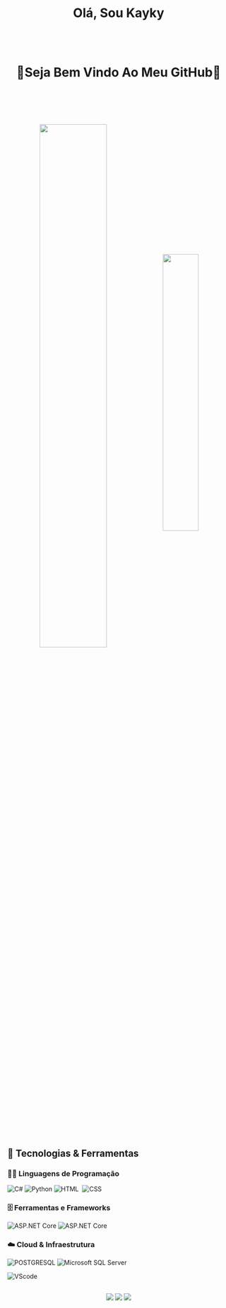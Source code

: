 ##  <h1 align="center" style="margin-bottom:100px">Olá, Sou Kayky</h1>
##  <h1 align="center" style="margin-bottom:100px">🚀Seja Bem Vindo Ao Meu GitHub🚀</h1>




<div  align="center" style="margin-bottom:100px">
<img width=55% align="center"  src="https://github-readme-streak-stats.herokuapp.com?user=KaykyFelipe&theme=radical&mode=weekly" />
<img width=40% align="center" src="https://github-readme-stats-git-main-rafaelalexandrino.vercel.app/api/top-langs/?username=KaykyFelipe&show_icons=true&theme=radical&layout=compact" />
 </div>



<br>
<br>

## 🚀 Tecnologias & Ferramentas

### 🧑‍💻 Linguagens de Programação

![C#](https://img.shields.io/badge/-C%23-239120?style=for-the-badge&logo=c-sharp&logoColor=white)
![Python](https://img.shields.io/badge/-Python-3776AB?style=for-the-badge&logo=python&logoColor=white)
![HTML](https://img.shields.io/badge/HTML5-E34F26?style=for-the-badge&logo=html5&logoColor=white)&nbsp;
![CSS](https://img.shields.io/badge/CSS3-1572B6?style=for-the-badge&logo=css3&logoColor=white)&nbsp;

### 🗄️ Ferramentas e Frameworks

![ASP.NET Core](https://img.shields.io/badge/-ASP.NET%20Core-512BD4?style=for-the-badge&logo=dotnet&logoColor=white)
![ASP.NET Core]([https://img.shields.io/badge/-ASP.NET%20Core-512BD4?style=for-the-badge&logo=dotnet&logoColor=white](https://img.shields.io/badge/Bootstrap-563D7C?style=for-the-badge&logo=bootstrap&logoColor=white))

### ☁️ Cloud & Infraestrutura

![POSTGRESQL](https://img.shields.io/badge/PostgreSQL-316192?style=for-the-badge&logo=postgresql&logoColor=white)
![Microsoft SQL Server](https://img.shields.io/badge/-Microsoft%20SQL%20Server-CC2927?style=for-the-badge&logo=microsoft-sql-server&logoColor=white)




![VScode](https://img.shields.io/badge/vscode-4285F4?style=for-the-badge&logo=vscode&logoColor=white)&nbsp;
  
  ##
 
<div width=55% align="center"> 
  
  <a href="https://www.instagram.com/kayky.felipe08" target="_blank"><img src="https://img.shields.io/badge/-Instagram-%23E4405F?style=for-the-badge&logo=instagram&logoColor=white" target="_blank"></a>
  <a href = "mailto:kayky'59@gmail.com"><img src="https://img.shields.io/badge/-Gmail-%23333?style=for-the-badge&logo=gmail&logoColor=white" target="_blank"></a>
  <a href="https://www.linkedin.com/in/kayky-nascimento-2936711b9" target="_blank"><img src="https://img.shields.io/badge/-LinkedIn-%230077B5?style=for-the-badge&logo=linkedin&logoColor=white" target="_blank"></a> 
  
</div>

